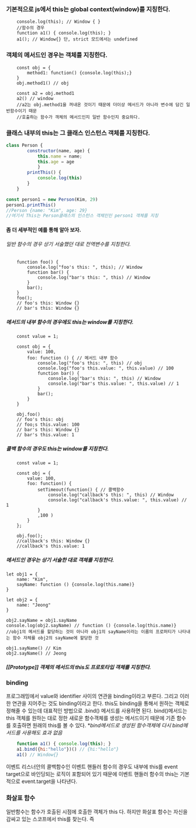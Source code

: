 
### 기본적으로 js에서 this는 global context(window)를 지칭한다.


```
	console.log(this); // Window { }
	//함수의 경우
	function a1() { console.log(this); }
	a1(); // Window{} 단, strict 모드에서는 undefined
```

### 객체의 메서드인 경우는 객체를 지칭한다.

```
	const obj = {
		method1: function() {console.log(this);}
	}
	obj.method1() // obj
	
	const a2 = obj.method1
	a2() // window
	//a2는 obj.method1을 꺼내온 것이기 때문에 더이상 메서드가 아니라 변수에 담긴 일반함수이기 때문
	//호출하는 함수가 객체의 메서드인지 일반 함수인지 중요하다.

```
### 클래스 내부의 this는 그 클래스 인스턴스 객체를 지칭한다.
``` js
class Person {
		constructor(name, age) {
			this.name = name;
			this.age = age
			}
		printThis() {
			console.log(this)
		}
	}

const person1 = new Person(Kim, 29)
person1.printThis()
//Person {name: "Kim", age: 29} 
//여기서 This는 Person클래스의 인스턴스 객체인인 person1 객체를 지칭
```
#### 좀 더 세부적인 예를 통해 알아 보자.
###### 일반 함수의 경우 상기 서술했던 대로 전역변수를 지칭한다.

```
	function foo() {
		console.log("foo's this: ", this); // Window
		function bar() {
			console.log("bar's this: ", this) // Window
		}
		bar();
	}
	foo();
	// foo's this: Window {}
	// bar's this: Window {}
```

##### 메서드의 내부 함수의 경우에도 this는 window를 지칭한다.

```
	const value = 1;
	
	const obj = {
		value: 100,
		foo: function () { // 메서드 내부 함수
			console.log("foo's this: ", this) // obj
			console.log("foo's this.value: ", this.value) // 100
			function bar() {
				console.log("bar's this: ", this) // Window
				console.log("bar's this.value: ", this.value) // 1
			}
			bar();
		}
	}
	
	obj.foo()
	// foo's this: obj
	// foo;s this.value: 100
	// bar's this: Window {}
	// bar's this.value: 1
```

##### 콜백 함수의 경우도 this는 window를 지칭한다.

```
	const value = 1;
	
	const obj = {
		value: 100,
		foo: function() {
			setTimeout(function() { // 콜백함수
				console.log("callback's this: ", this) // Window
				console.log("callback's this.value: ", this.value) // 1
			}
			,100 )
		}
	};
	
	obj.foo();
	//callback's this: Window {}
	//callback's this.value: 1
```

##### 메서드인 경우는 상기 서술한 대로 객체를 지칭한다.

```
let obj1 = {
	name: "Kim",
	sayName: function () {console.log(this.name)}
}

let obj2 = {
	name: "Jeong"
}

obj2.sayName = obj1.sayName
console.log(obj2.sayName) // function () {console.log(this.name)}
//obj1의 메서드를 할당하는 것이 아니라 obj1의 sayName이라는 이름의 프로퍼티가 나타내는 함수 자체를 obj2의 sayName에 할당한 것

obj1.sayName() // Kim
obj2.sayName() // Jeong

```
##### [[Prototype]] 객체의 메서드의 this도 프로토타입 객체를 지칭한다.

### binding

프로그래밍에서 value와 identifier 사이의 연관을 binding이라고 부른다. 그리고 이러한 연관을 지어주는 것도 binding이라고 한다. this도 binding을 통해서 원하는 객체로 정해줄 수 있는데 대표적인 방법으로 .bind() 메서드를 사용하면 된다. bind()메서드는 this 객체를 원하는 대로 정한 새로운 함수객체를 생성는 메서드이기 때문에 기존 함수를 호출하면 원래의 this를 볼 수 있다.
\**bind메서드로 생성된 함수객체에 다시 bind메서드를 사용해도 효과 없음*

```js
	function a1() { console.log(this); }
	a1.bind({hi:"hello"})() // {hi:"hello"}
	a1() // Window{}
```

이벤트 리스너안의 콜백함수인 이벤트 핸들러 함수의 경우도 내부에 this를 event target으로 바인딩되는 로직이 포함되어 있기 때문에 이벤트 핸들러 함수의 this는 기본적으로 event.target을 나타낸다.

### 화살표 함수

일반함수는 함수가 호출된 시점에 호출한 객체가 this 다.  하지만 화살표 함수는 자신을 감싸고 있는 스코프에서 this를 찾는다. 즉 